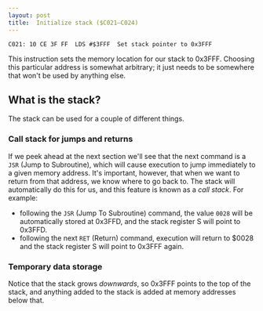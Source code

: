 ```yaml
---
layout: post
title:  Initialize stack ($C021—C024)
---
```


```
C021: 10 CE 3F FF  LDS #$3FFF  Set stack pointer to 0x3FFF
```

This instruction sets the memory location for our stack to 0x3FFF. Choosing this particular address is somewhat arbitrary; it just needs to be somewhere that won't be used by anything else.

## What is the stack?

The stack can be used for a couple of different things.

### Call stack for jumps and returns
If we peek ahead at the next section we'll see that the next command is a `JSR` (Jump to Subroutine), which will cause execution to jump immediately to a given memory address. It's important, however, that when we want to return from that address, we know where to go back to. The stack will automatically do this for us, and this feature is known as a *call stack*. For example:

 - following the `JSR` (Jump To Subroutine) command, the value `0028` will be automatically stored at 0x3FFD, and the stack register S will point to 0x3FFD.
 - following the next `RET` (Return) command, execution will return to $0028 and the stack register S will point to 0x3FFF again.

### Temporary data storage

Notice that the stack grows *downwards*, so 0x3FFF points to the top of the stack, and anything added to the stack is added at memory addresses below that.

